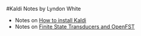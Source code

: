 #Kaldi Notes
by Lyndon White

 - Notes on [How to install Kaldi](./install_notes.md)
 - Notes on [Finite State Transducers and OpenFST](./fst-example/intro_to_OpenFST.md)

